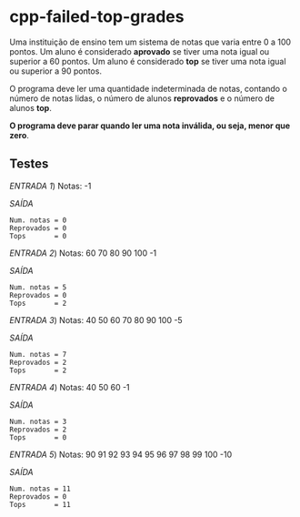 # cpp-failed-top-grades

Uma instituição de ensino tem um sistema de notas que varia entre 0 a 100 pontos. Um aluno é considerado **aprovado** se tiver uma nota igual ou superior a 60 pontos. Um aluno é considerado **top** se tiver uma nota igual ou superior a 90 pontos.

O programa deve ler uma quantidade indeterminada de notas, contando o número de notas lidas, o número de alunos **reprovados** e o número de alunos **top**.

**O programa deve parar quando ler uma nota inválida, ou seja, menor que zero**. 

## Testes

*ENTRADA 1*) Notas: -1

*SAÍDA*

    Num. notas = 0
    Reprovados = 0
    Tops       = 0

*ENTRADA 2*) Notas: 60 70 80 90 100 -1

*SAÍDA*

    Num. notas = 5
    Reprovados = 0
    Tops       = 2

*ENTRADA 3*) Notas: 40 50 60 70 80 90 100 -5

*SAÍDA*

    Num. notas = 7
    Reprovados = 2
    Tops       = 2
    
*ENTRADA 4*) Notas: 40 50 60 -1

*SAÍDA*

    Num. notas = 3
    Reprovados = 2
    Tops       = 0

*ENTRADA 5*) Notas: 90 91 92 93 94 95 96 97 98 99 100 -10

*SAÍDA*

    Num. notas = 11
    Reprovados = 0
    Tops       = 11
    
    

